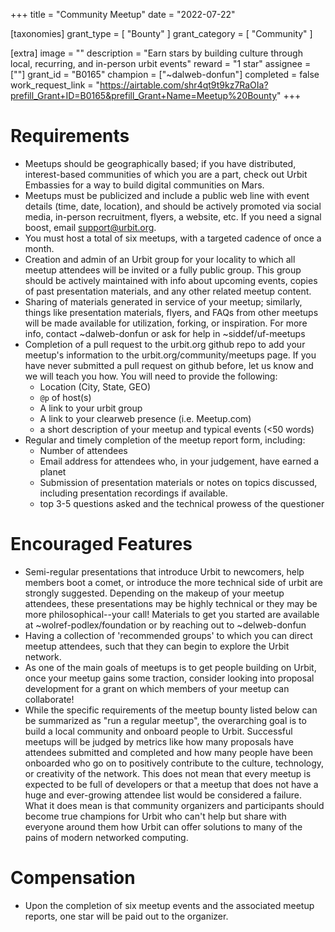 +++
title = "Community Meetup"
date = "2022-07-22"

[taxonomies]
grant_type = [ "Bounty" ]
grant_category = [ "Community" ]

[extra]
image = ""
description = "Earn stars by building culture through local, recurring, and in-person urbit events"
reward = "1 star"
assignee = [""]
grant_id = "B0165"
champion = ["~dalweb-donfun"]
completed = false
work_request_link = "https://airtable.com/shr4qt9t9kz7RaOIa?prefill_Grant+ID=B0165&prefill_Grant+Name=Meetup%20Bounty"
+++

# Requirements
- Meetups should be geographically based; if you have distributed, interest-based communities of which you are a part, check out Urbit Embassies for a way to build digital communities on Mars.
- Meetups must be publicized and include a public web line with event details (time, date, location), and should be actively promoted via social media, in-person recruitment, flyers, a website, etc. If you need a signal boost, email support@urbit.org.
- You must host a total of six meetups, with a targeted cadence of once a month.
- Creation and admin of an Urbit group for your locality to which all meetup attendees will be invited or a fully public group. This group should be actively maintained with info about upcoming events, copies of past presentation materials, and any other related meetup content.
- Sharing of materials generated in service of your meetup; similarly, things like presentation materials, flyers, and FAQs from other meetups will be made available for utilization, forking, or inspiration. For more info, contact ~dalweb-donfun or ask for help in ~siddef/uf-meetups
- Completion of a pull request to the urbit.org github repo to add your meetup's information to the urbit.org/community/meetups page. If you have never submitted a pull request on github before, let us know and we will teach you how. You will need to provide the following:
	- Location (City, State, GEO)
	- `@p` of host(s)
	- A link to your urbit group
	- A link to your clearweb presence (i.e. Meetup.com)
	- a short description of your meetup and typical events (<50 words)
- Regular and timely completion of the meetup report form, including:
	- Number of attendees
	- Email address for attendees who, in your judgement, have earned a planet
	- Submission of presentation materials or notes on topics discussed, including presentation recordings if available.
	- top 3-5 questions asked and the technical prowess of the questioner
# Encouraged Features
- Semi-regular presentations that introduce Urbit to newcomers, help members boot a comet, or introduce the more technical side of urbit are strongly suggested. Depending on the makeup of your meetup attendees, these presentations may be highly technical or they may be more philosophical--your call! Materials to get you started are available at ~wolref-podlex/foundation or by reaching out to ~delweb-donfun
- Having a collection of 'recommended groups' to which you can direct meetup attendees, such that they can begin to explore the Urbit network.
- As one of the main goals of meetups is to get people building on Urbit, once your meetup gains some traction, consider looking into proposal development for a grant on which members of your meetup can collaborate!
- While the specific requirements of the meetup bounty listed below can be summarized as "run a regular meetup", the overarching goal is to build a local community and onboard people to Urbit. Successful meetups will be judged by metrics like how many proposals have attendees submitted and completed and how many people have been onboarded who go on to positively contribute to the culture, technology, or creativity of the network. This does not mean that every meetup is expected to be full of developers or that a meetup that does not have a huge and ever-growing attendee list would be considered a failure. What it does mean is that community organizers and participants should become true champions for Urbit who can't help but share with everyone around them how Urbit can offer solutions to many of the pains of modern networked computing.
# Compensation
- Upon the completion of six meetup events and the associated meetup reports, one star will be paid out to the organizer.
